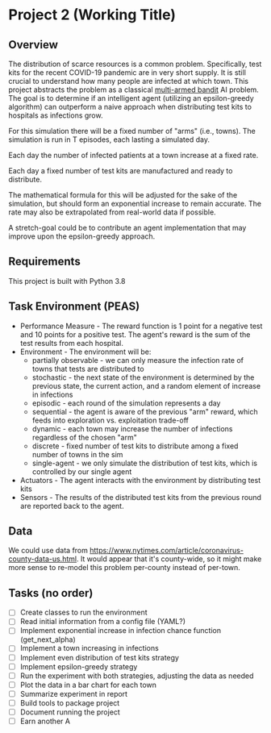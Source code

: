 # Project 2 (Working Title)

## Overview

The distribution of scarce resources is a common problem. Specifically, test
kits for the recent COVID-19 pandemic are in very short supply. It is still
crucial to understand how many people are infected at which town. This project
abstracts the problem as a classical [multi-armed bandit](https://en.wikipedia.org/wiki/Multi-armed_bandit) AI problem. The goal
is to determine if an intelligent agent (utilizing an epsilon-greedy algorithm)
can outperform a naive approach when distributing test kits to hospitals as
infections grow.

For this simulation there will be a fixed number of "arms" (i.e., towns). The simulation is run in T episodes, each lasting a simulated day.

Each day the number of infected patients at a town increase at a fixed rate.

Each day a fixed number of test kits are manufactured and ready to distribute.

The mathematical formula for this will be adjusted for the sake of the
simulation, but should form an exponential increase to remain accurate. The
rate may also be extrapolated from real-world data if possible.

A stretch-goal could be to contribute an agent implementation that may improve
upon the epsilon-greedy approach.

## Requirements

This project is built with Python 3.8

## Task Environment (PEAS)

* Performance Measure - The reward function is 1 point for a negative test and 10 points for a positive test. The agent's reward is the sum of the test results from each hospital.
* Environment - The environment will be:
    - partially observable - we can only measure the infection rate of towns that tests are distributed to
    - stochastic - the next state of the environment is determined by the previous state, the current action, and a random element of increase in infections
    - episodic - each round of the simulation represents a day
    - sequential - the agent is aware of the previous "arm" reward, which feeds into exploration vs. exploitation trade-off
    - dynamic - each town may increase the number of infections regardless of the chosen "arm"
    - discrete - fixed number of test kits to distribute among a fixed number of towns in the sim
    - single-agent - we only simulate the distribution of test kits, which is controlled by our single agent
* Actuators - The agent interacts with the environment by distributing test kits
* Sensors - The results of the distributed test kits from the previous round are reported back to the agent.

## Data

We could use data from https://www.nytimes.com/article/coronavirus-county-data-us.html. It would appear that it's county-wide, so it might make more sense to re-model this problem per-county instead of per-town. 

## Tasks (no order)

- [ ] Create classes to run the environment
- [ ] Read initial information from a config file (YAML?)
- [ ] Implement exponential increase in infection chance function (get_next_alpha)
- [ ] Implement a town increasing in infections
- [ ] Implement even distribution of test kits strategy
- [ ] Implement epsilon-greedy strategy
- [ ] Run the experiment with both strategies, adjusting the data as needed
- [ ] Plot the data in a bar chart for each town
- [ ] Summarize experiment in report
- [ ] Build tools to package project
- [ ] Document running the project
- [ ] Earn another A
